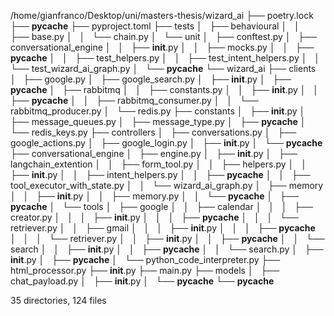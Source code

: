 /home/gianfranco/Desktop/uni/masters-thesis/wizard_ai
  ├── poetry.lock
  ├── __pycache__
  ├── pyproject.toml
  ├── tests
  │   ├── behavioural
  │   │   ├── base.py
  │   │   └── chain.py
  │   └── unit
  │       ├── conftest.py
  │       ├── conversational_engine
  │       │   ├── __init__.py
  │       │   ├── mocks.py
  │       │   ├── __pycache__
  │       │   ├── test_helpers.py
  │       │   ├── test_intent_helpers.py
  │       │   └── test_wizard_ai_graph.py
  │       └── __pycache__
  └── wizard_ai
      ├── clients
      │   ├── google.py
      │   ├── google_search.py
      │   ├── __init__.py
      │   ├── __pycache__
      │   ├── rabbitmq
      │   │   ├── constants.py
      │   │   ├── __init__.py
      │   │   ├── __pycache__
      │   │   ├── rabbitmq_consumer.py
      │   │   └── rabbitmq_producer.py
      │   └── redis.py
      ├── constants
      │   ├── __init__.py
      │   ├── message_queues.py
      │   ├── message_type.py
      │   ├── __pycache__
      │   └── redis_keys.py
      ├── controllers
      │   ├── conversations.py
      │   ├── google_actions.py
      │   ├── google_login.py
      │   ├── __init__.py
      │   └── __pycache__
      ├── conversational_engine
      │   ├── engine.py
      │   ├── __init__.py
      │   ├── langchain_extention
      │   │   ├── form_tool.py
      │   │   ├── helpers.py
      │   │   ├── __init__.py
      │   │   ├── intent_helpers.py
      │   │   ├── __pycache__
      │   │   ├── tool_executor_with_state.py
      │   │   └── wizard_ai_graph.py
      │   ├── memory
      │   │   ├── __init__.py
      │   │   ├── memory.py
      │   │   └── __pycache__
      │   ├── __pycache__
      │   └── tools
      │       ├── google
      │       │   ├── calendar
      │       │   │   ├── creator.py
      │       │   │   ├── __init__.py
      │       │   │   ├── __pycache__
      │       │   │   └── retriever.py
      │       │   ├── gmail
      │       │   │   ├── __init__.py
      │       │   │   ├── __pycache__
      │       │   │   └── retriever.py
      │       │   ├── __init__.py
      │       │   ├── __pycache__
      │       │   └── search
      │       │       ├── __init__.py
      │       │       ├── __pycache__
      │       │       └── search.py
      │       ├── __init__.py
      │       ├── __pycache__
      │       └── python_code_interpreter.py
      ├── html_processor.py
      ├── __init__.py
      ├── main.py
      ├── models
      │   ├── chat_payload.py
      │   ├── __init__.py
      │   └── __pycache__
      └── __pycache__
  
  35 directories, 124 files
  